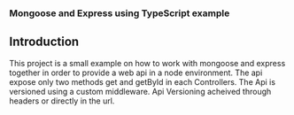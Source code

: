 ### Mongoose and Express using TypeScript example
## Introduction
This project is a small example on how to work with mongoose and express together in order to provide a web api in a node environment.
The api expose only two methods get and getById in each Controllers. The Api is versioned using a custom middleware. 
Api Versioning acheived through headers or directly in the url.
